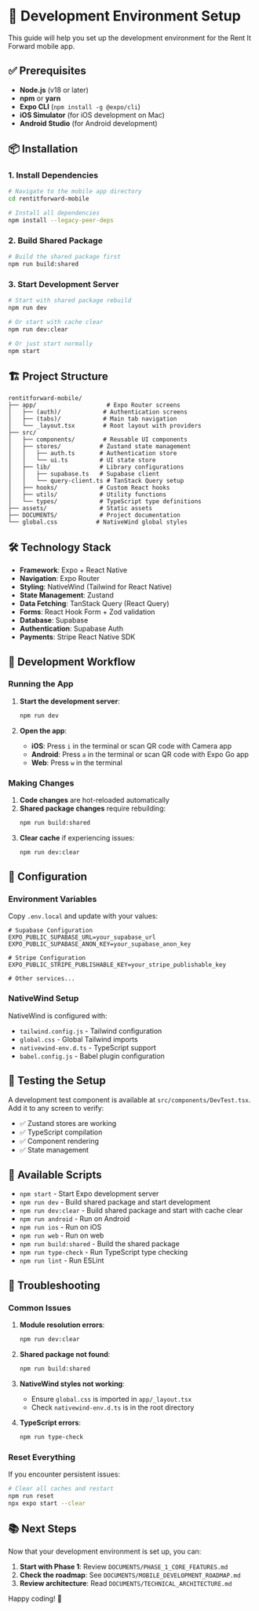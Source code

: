 # 🚀 Development Environment Setup

This guide will help you set up the development environment for the Rent It Forward mobile app.

## ✅ Prerequisites

- **Node.js** (v18 or later)
- **npm** or **yarn**
- **Expo CLI** (`npm install -g @expo/cli`)
- **iOS Simulator** (for iOS development on Mac)
- **Android Studio** (for Android development)

## 📦 Installation

### 1. Install Dependencies

```bash
# Navigate to the mobile app directory
cd rentitforward-mobile

# Install all dependencies
npm install --legacy-peer-deps
```

### 2. Build Shared Package

```bash
# Build the shared package first
npm run build:shared
```

### 3. Start Development Server

```bash
# Start with shared package rebuild
npm run dev

# Or start with cache clear
npm run dev:clear

# Or just start normally
npm start
```

## 🏗️ Project Structure

```
rentitforward-mobile/
├── app/                    # Expo Router screens
│   ├── (auth)/            # Authentication screens
│   ├── (tabs)/            # Main tab navigation
│   └── _layout.tsx        # Root layout with providers
├── src/
│   ├── components/        # Reusable UI components
│   ├── stores/           # Zustand state management
│   │   ├── auth.ts       # Authentication store
│   │   └── ui.ts         # UI state store
│   ├── lib/              # Library configurations
│   │   ├── supabase.ts   # Supabase client
│   │   └── query-client.ts # TanStack Query setup
│   ├── hooks/            # Custom React hooks
│   ├── utils/            # Utility functions
│   └── types/            # TypeScript type definitions
├── assets/               # Static assets
├── DOCUMENTS/            # Project documentation
└── global.css           # NativeWind global styles
```

## 🛠️ Technology Stack

- **Framework**: Expo + React Native
- **Navigation**: Expo Router
- **Styling**: NativeWind (Tailwind for React Native)
- **State Management**: Zustand
- **Data Fetching**: TanStack Query (React Query)
- **Forms**: React Hook Form + Zod validation
- **Database**: Supabase
- **Authentication**: Supabase Auth
- **Payments**: Stripe React Native SDK

## 📱 Development Workflow

### Running the App

1. **Start the development server**:
   ```bash
   npm run dev
   ```

2. **Open the app**:
   - **iOS**: Press `i` in the terminal or scan QR code with Camera app
   - **Android**: Press `a` in the terminal or scan QR code with Expo Go app
   - **Web**: Press `w` in the terminal

### Making Changes

1. **Code changes** are hot-reloaded automatically
2. **Shared package changes** require rebuilding:
   ```bash
   npm run build:shared
   ```
3. **Clear cache** if experiencing issues:
   ```bash
   npm run dev:clear
   ```

## 🔧 Configuration

### Environment Variables

Copy `.env.local` and update with your values:

```env
# Supabase Configuration
EXPO_PUBLIC_SUPABASE_URL=your_supabase_url
EXPO_PUBLIC_SUPABASE_ANON_KEY=your_supabase_anon_key

# Stripe Configuration
EXPO_PUBLIC_STRIPE_PUBLISHABLE_KEY=your_stripe_publishable_key

# Other services...
```

### NativeWind Setup

NativeWind is configured with:
- `tailwind.config.js` - Tailwind configuration
- `global.css` - Global Tailwind imports
- `nativewind-env.d.ts` - TypeScript support
- `babel.config.js` - Babel plugin configuration

## 🧪 Testing the Setup

A development test component is available at `src/components/DevTest.tsx`. Add it to any screen to verify:

- ✅ Zustand stores are working
- ✅ TypeScript compilation
- ✅ Component rendering
- ✅ State management

## 📄 Available Scripts

- `npm start` - Start Expo development server
- `npm run dev` - Build shared package and start development
- `npm run dev:clear` - Build shared package and start with cache clear
- `npm run android` - Run on Android
- `npm run ios` - Run on iOS
- `npm run web` - Run on web
- `npm run build:shared` - Build the shared package
- `npm run type-check` - Run TypeScript type checking
- `npm run lint` - Run ESLint

## 🚨 Troubleshooting

### Common Issues

1. **Module resolution errors**:
   ```bash
   npm run dev:clear
   ```

2. **Shared package not found**:
   ```bash
   npm run build:shared
   ```

3. **NativeWind styles not working**:
   - Ensure `global.css` is imported in `app/_layout.tsx`
   - Check `nativewind-env.d.ts` is in the root directory

4. **TypeScript errors**:
   ```bash
   npm run type-check
   ```

### Reset Everything

If you encounter persistent issues:

```bash
# Clear all caches and restart
npm run reset
npx expo start --clear
```

## 📚 Next Steps

Now that your development environment is set up, you can:

1. **Start with Phase 1**: Review `DOCUMENTS/PHASE_1_CORE_FEATURES.md`
2. **Check the roadmap**: See `DOCUMENTS/MOBILE_DEVELOPMENT_ROADMAP.md`
3. **Review architecture**: Read `DOCUMENTS/TECHNICAL_ARCHITECTURE.md`

Happy coding! 🎉 